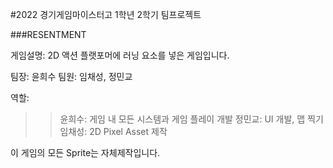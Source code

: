 #2022 경기게임마이스터고 1학년 2학기 팀프로젝트

###RESENTMENT

게임설명: 2D 액션 플랫포머에 러닝 요소를 넣은 게임입니다. 

팀장: 윤희수
팀원: 임채성, 정민교


역할:
>>윤희수: 게임 내 모든 시스템과 게임 플레이 개발
>>정민교: UI 개발, 맵 찍기
>>임채성: 2D Pixel Asset 제작

이 게임의 모든 Sprite는 자체제작입니다.
